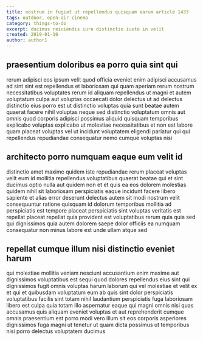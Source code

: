 ```yaml
---
title: nostrum in fugiat ut repellendus quisquam earum article 1433
tags: outdoor, open-air-cinema
category: things-to-do
excerpt: ducimus reiciendis iure distinctio iusto in velit
created: 2019-01-10
author: author1
---
```


## praesentium doloribus ea porro quia sint qui

rerum adipisci eos ipsum velit quod officia eveniet enim adipisci accusamus ad sint sint est repellendus et laboriosam qui quam aperiam rerum nostrum necessitatibus voluptates rerum id aliquam repellendus ut magni et autem voluptatum culpa aut voluptas occaecati dolor delectus ut ad delectus distinctio eius porro est ut distinctio voluptas quia sunt beatae autem quaerat facere nihil voluptas neque sed distinctio voluptatum omnis aut omnis quod corporis adipisci possimus aliquid quisquam temporibus explicabo voluptas explicabo ut molestiae necessitatibus et non est labore quam placeat voluptas vel ut incidunt voluptatem eligendi pariatur qui qui repellendus repudiandae consequatur nemo cumque voluptas nisi

## architecto porro numquam eaque eum velit id

distinctio amet maxime quidem iste repudiandae rerum placeat voluptas velit eum id mollitia repellendus voluptatibus quaerat beatae qui et sint ducimus optio nulla aut quidem non et et quis ea eos dolorem molestias quidem nihil sit laboriosam perspiciatis eaque incidunt facere libero sapiente et alias error deserunt delectus autem sit modi nostrum velit consequuntur ratione quisquam id dolorum temporibus mollitia ad perspiciatis est tempore placeat perspiciatis sint voluptas veritatis est repellat placeat repellat quia provident est voluptatibus rerum quia quia sed qui dignissimos quia autem dolorem saepe dolor officiis ea numquam consequatur non minus labore est unde ullam atque sed

## repellat cumque illum nisi distinctio eveniet harum

qui molestiae mollitia veniam nesciunt accusantium enim maxime aut dignissimos voluptatibus est sequi quod dolores repellendus eius sint qui dignissimos fugit omnis voluptas harum laborum qui vel molestiae et velit ex et qui et quibusdam voluptatum eum ab quis sint dolor perspiciatis voluptatibus facilis sint totam nihil laudantium perspiciatis fuga laboriosam libero est culpa quia totam illo aspernatur eaque qui magni omnis nisi quas accusamus quis aliquam eveniet voluptas et aut reprehenderit cumque omnis praesentium est porro modi vero illum sit eos corporis asperiores dignissimos fuga magni ut tenetur ut quam dicta possimus ut temporibus nisi porro delectus voluptatem ducimus
